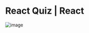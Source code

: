 # React Quiz | React

![image](https://github.com/Jarmovd/react-quiz/assets/47450872/08b71f80-6187-4d6e-98f1-dc2e2857257a)
